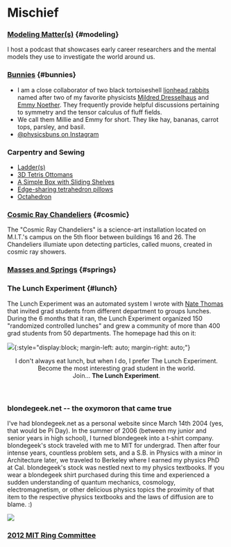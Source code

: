 # Mischief

### [Modeling Matter(s)](http://modelingmatters.com) {#modeling}
I host a podcast that showcases early career researchers and the mental models they use to investigate the world around us.

### [Bunnies](https://www.instagram.com/physicsbuns/) {#bunnies}
* I am a close collaborator of two black tortoiseshell [lionhead rabbits](https://en.wikipedia.org/wiki/Lionhead_rabbit) named after two of my favorite physicists [Mildred Dresselhaus](https://en.wikipedia.org/wiki/Mildred_Dresselhaus) and [Emmy Noether](https://en.wikipedia.org/wiki/Emmy_Noether). They frequently provide helpful discussions pertaining to symmetry and the tensor calculus of fluff fields.
* We call them Millie and Emmy for short. They like hay, bananas, carrot tops, parsley, and basil.
* [@physicsbuns on Instagram](https://www.instagram.com/physicsbuns/)

### Carpentry and Sewing
* [Ladder(s)](https://www.instagram.com/p/B_V52xQnTYv/)
* [3D Tetris Ottomans](https://www.instagram.com/p/B_V4S1MH3Td/)
* [A Simple Box with Sliding Shelves](https://www.instagram.com/p/B_V45PtHRT2/)
* [Edge-sharing tetrahedron pillows](https://www.instagram.com/p/B_V3SjCH8XB/)
* [Octahedron](https://www.instagram.com/p/B_V2SRIns8N/)

### [Cosmic Ray Chandeliers](http://blondegeek.github.io/cosmicray) {#cosmic}
The "Cosmic Ray Chandeliers" is a science-art installation located on M.I.T.'s campus on the 5th floor between buildings 16 and 26. The Chandeliers illumiate upon detecting particles, called muons, created in cosmic ray showers. 

### [Masses and Springs](https://blondegeek.github.io/masses_and_springs) {#springs}

### The Lunch Experiment {#lunch}
The Lunch Experiment was an automated system I wrote with [Nate Thomas](https://www.linkedin.com/in/nathaniel-thomas-18603079/) that invited grad students from different department to groups lunches. During the 6 months that it ran, the Lunch Experiment organized 150 "randomized controlled lunches" and grew a community of more than 400 grad students from 50 departments. The homepage had this on it:

![](https://blondegeek.github.io/assets/img/thelunchexp.jpg){:style="display:block; margin-left: auto; margin-right: auto;"}

<center>
I don't always eat lunch, but when I do, I prefer The Lunch Experiment.
  <br>
Become the most interesting grad student in the world.
  <br>
Join... <b>The Lunch Experiment</b>.
</center>
<br>
<br>

### blondegeek.net -- the oxymoron that came true
I’ve had blondegeek.net as a personal website since March 14th 2004 (yes, that would be Pi Day). In the summer of 2006 (between my junior and senior years in high school), I turned blondegeek into a t-shirt company. blondegeek's stock traveled with me to MIT for undergrad. Then after four intense years, countless problem sets, and a S.B. in Physics with a minor in Architecture later, we traveled to Berkeley where I earned my physics PhD at Cal. blondegeek's stock was nestled next to my physics textbooks. If you wear a blondegeek shirt purchased during this time and experienced a sudden understanding of quantum mechanics, cosmology, electromagnetism, or other delicious physics topics the proximity of that item to the respective physics textbooks and the laws of diffusion are to blame. :)

![](https://blondegeek.github.io/assets/img/blondegeek_screenshot.png)

### [2012 MIT Ring Committee](http://twentytwelve.mit.edu/ring/site/design)
